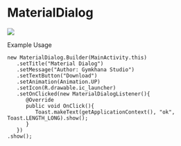 # MaterialDialog

[![](https://jitpack.io/v/Gymkhana-Studio/MaterialDialog.svg)](https://jitpack.io/#Gymkhana-Studio/MaterialDialog)



Example Usage
```
new MaterialDialog.Builder(MainActivity.this)
   .setTitle("Material Dialog")
   .setMessage("Author: Gymkhana Studio")
   .setTextButton("Download")
   .setAnimation(Animation.UP)
   .setIcon(R.drawable.ic_launcher)
   .setOnClicked(new MaterialDialogListener(){
      @Override
      public void OnClick(){
         Toast.makeText(getApplicationContext(), "ok", Toast.LENGTH_LONG).show();
      }
   })
.show();

```
